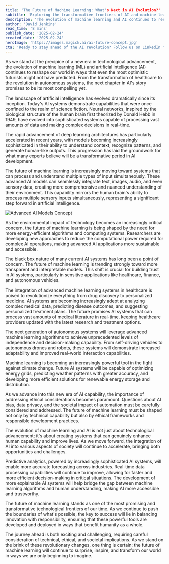 ```yaml
---
title: 'The Future of Machine Learning: What's Next in AI Evolution?'
subtitle: 'Exploring the transformative frontiers of AI and machine learning technology'
description: 'The evolution of machine learning and AI continues to reshape our world in unprecedented ways. From healthcare transformation to autonomous systems and climate change solutions, the next chapter in AI's story promises revolutionary advances while demanding careful consideration of ethical implications and responsible development practices.'
author: 'David Jenkins'
read_time: '8 mins'
publish_date: '2025-02-24'
created_date: '2025-02-24'
heroImage: 'https://images.magick.ai/ai-future-concept.jpg'
cta: 'Ready to stay ahead of the AI revolution? Follow us on LinkedIn for daily insights into the future of machine learning and artificial intelligence. Join our community of forward-thinking professionals shaping tomorrow's technology landscape.'
---
```


As we stand at the precipice of a new era in technological advancement, the evolution of machine learning (ML) and artificial intelligence (AI) continues to reshape our world in ways that even the most optimistic futurists might not have predicted. From the transformation of healthcare to the revolution in autonomous systems, the next chapter in AI's story promises to be its most compelling yet.

The landscape of artificial intelligence has evolved dramatically since its inception. Today's AI systems demonstrate capabilities that were once confined to the realm of science fiction. Neural networks, inspired by the biological structure of the human brain first theorized by Donald Hebb in 1949, have evolved into sophisticated systems capable of processing vast amounts of data and making complex decisions in real-time.

The rapid advancement of deep learning architectures has particularly accelerated in recent years, with models becoming increasingly sophisticated in their ability to understand context, recognize patterns, and generate human-like outputs. This progression has laid the groundwork for what many experts believe will be a transformative period in AI development.

The future of machine learning is increasingly moving toward systems that can process and understand multiple types of input simultaneously. These advanced AI models can seamlessly integrate text, images, audio, and even sensory data, creating more comprehensive and nuanced understanding of their environment. This capability mirrors the human brain's ability to process multiple sensory inputs simultaneously, representing a significant step forward in artificial intelligence.

![Advanced AI Models Concept](https://i.magick.ai/PIXE/1738406210000_magick_img.webp)

As the environmental impact of technology becomes an increasingly critical concern, the future of machine learning is being shaped by the need for more energy-efficient algorithms and computing systems. Researchers are developing new approaches to reduce the computational power required for complex AI operations, making advanced AI applications more sustainable and accessible.

The black box nature of many current AI systems has long been a point of concern. The future of machine learning is trending strongly toward more transparent and interpretable models. This shift is crucial for building trust in AI systems, particularly in sensitive applications like healthcare, finance, and autonomous vehicles.

The integration of advanced machine learning systems in healthcare is poised to revolutionize everything from drug discovery to personalized medicine. AI systems are becoming increasingly adept at analyzing complex medical data, predicting disease outcomes, and suggesting personalized treatment plans. The future promises AI systems that can process vast amounts of medical literature in real-time, keeping healthcare providers updated with the latest research and treatment options.

The next generation of autonomous systems will leverage advanced machine learning algorithms to achieve unprecedented levels of independence and decision-making capability. From self-driving vehicles to autonomous drones and robots, these systems will demonstrate increased adaptability and improved real-world interaction capabilities.

Machine learning is becoming an increasingly powerful tool in the fight against climate change. Future AI systems will be capable of optimizing energy grids, predicting weather patterns with greater accuracy, and developing more efficient solutions for renewable energy storage and distribution.

As we advance into this new era of AI capability, the importance of addressing ethical considerations becomes paramount. Questions about AI bias, data privacy, and the societal impact of automation must be carefully considered and addressed. The future of machine learning must be shaped not only by technical capability but also by ethical frameworks and responsible development practices.

The evolution of machine learning and AI is not just about technological advancement; it's about creating systems that can genuinely enhance human capability and improve lives. As we move forward, the integration of AI into various aspects of society will continue to accelerate, bringing both opportunities and challenges.

Predictive analytics, powered by increasingly sophisticated AI systems, will enable more accurate forecasting across industries. Real-time data processing capabilities will continue to improve, allowing for faster and more efficient decision-making in critical situations. The development of more explainable AI systems will help bridge the gap between machine learning algorithms and human understanding, making AI more accessible and trustworthy.

The future of machine learning stands as one of the most promising and transformative technological frontiers of our time. As we continue to push the boundaries of what's possible, the key to success will lie in balancing innovation with responsibility, ensuring that these powerful tools are developed and deployed in ways that benefit humanity as a whole.

The journey ahead is both exciting and challenging, requiring careful consideration of technical, ethical, and societal implications. As we stand on the brink of these revolutionary changes, one thing is certain: the future of machine learning will continue to surprise, inspire, and transform our world in ways we are only beginning to imagine.